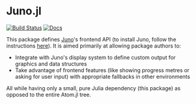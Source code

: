 # Juno.jl

[![Build Status](https://travis-ci.org/JunoLab/Juno.jl.svg?branch=master)](https://travis-ci.org/JunoLab/Juno.jl) [![Docs](https://img.shields.io/badge/docs-latest-blue.svg)](https://JunoLab.github.io/JunoDocs.jl/latest)

This package defines [Juno](http://junolab.org/)'s frontend API (to install Juno, follow the instructions [here](https://github.com/JunoLab/uber-juno/blob/master/setup.md)). It is aimed primarily at allowing package authors to:

* Integrate with Juno's display system to define custom output for graphics and data structures
* Take advantage of frontend features (like showing progress metres or asking for user input) with appropriate fallbacks in other environments

All while having only a small, pure Julia dependency (this package) as opposed to the entire Atom.jl tree.
